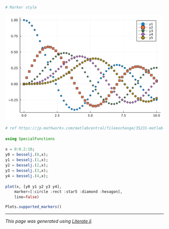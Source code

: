 ````julia
# Marker style
````

![marker_style.png](images/marker_style.png)

````julia
# ref https://jp.mathworks.com/matlabcentral/fileexchange/35231-matlab-plot-gallery-standard-plot-markers?focused=6792907&tab=example

using SpecialFunctions

x = 0:0.2:10;
y0 = besselj.(0,x);
y1 = besselj.(1,x);
y2 = besselj.(2,x);
y3 = besselj.(3,x);
y4 = besselj.(4,x);

plot(x, [y0 y1 y2 y3 y4],
    marker=[:circle :rect :star5 :diamond :hexagon],
    line=false)
````

````julia
Plots.supported_markers()
````

---

*This page was generated using [Literate.jl](https://github.com/fredrikekre/Literate.jl).*


